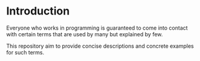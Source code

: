 # Introduction

Everyone who works in programming
is guaranteed to come into contact with certain terms
that are used by many but explained by few.

This repository aim to provide concise descriptions and concrete examples for such terms.
